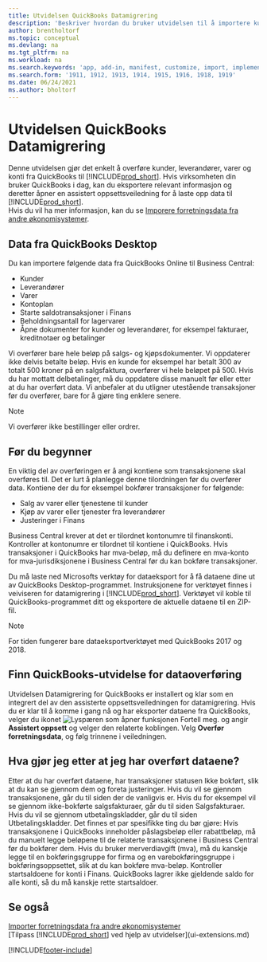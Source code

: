 ```yaml
---
title: Utvidelsen QuickBooks Datamigrering
description: 'Beskriver hvordan du bruker utvidelsen til å importere kunder, leverandører, varer og konti fra QuickBooks Desktop til Business Central.'
author: brentholtorf
ms.topic: conceptual
ms.devlang: na
ms.tgt_pltfrm: na
ms.workload: na
ms.search.keywords: 'app, add-in, manifest, customize, import, implement'
ms.search.form: '1911, 1912, 1913, 1914, 1915, 1916, 1918, 1919'
ms.date: 06/24/2021
ms.author: bholtorf
---
```


# <a name="the-quickbooks-data-migration-extension"></a>Utvidelsen QuickBooks Datamigrering

Denne utvidelsen gjør det enkelt å overføre kunder, leverandører, varer og konti fra QuickBooks til [!INCLUDE[prod_short](includes/prod_short.md)]. Hvis virksomheten din bruker QuickBooks i dag, kan du eksportere relevant informasjon og deretter åpner en assistert oppsettsveiledning for å laste opp data til [!INCLUDE[prod_short](includes/prod_short.md)].  
Hvis du vil ha mer informasjon, kan du se [Imporere forretningsdata fra andre økonomisystemer](across-import-data-configuration-packages.md).

## <a name="data-from-quickbooks-desktop"></a>Data fra QuickBooks Desktop

Du kan importere følgende data fra QuickBooks Online til Business Central:

- Kunder  
- Leverandører  
- Varer  
- Kontoplan  
- Starte saldotransaksjoner i Finans  
- Beholdningsantall for lagervarer  
- Åpne dokumenter for kunder og leverandører, for eksempel fakturaer, kreditnotaer og betalinger  

Vi overfører bare hele beløp på salgs- og kjøpsdokumenter. Vi oppdaterer ikke delvis betalte beløp. Hvis en kunde for eksempel har betalt 300 av totalt 500 kroner på en salgsfaktura, overfører vi hele beløpet på 500. Hvis du har mottatt delbetalinger, må du oppdatere disse manuelt før eller etter at du har overført data. Vi anbefaler at du utligner utestående transaksjoner før du overfører, bare for å gjøre ting enklere senere.

> [!NOTE]
> Vi overfører ikke bestillinger eller ordrer.

## <a name="before-you-start"></a>Før du begynner

En viktig del av overføringen er å angi kontiene som transaksjonene skal overføres til. Det er lurt å planlegge denne tilordningen før du overfører data. Kontiene der du for eksempel bokfører transaksjoner for følgende:

- Salg av varer eller tjenestene til kunder  
- Kjøp av varer eller tjenester fra leverandører  
- Justeringer i Finans  

Business Central krever at det er tilordnet kontonumre til finanskonti. Kontroller at kontonumre er tilordnet til kontiene i QuickBooks.
Hvis transaksjoner i QuickBooks har mva-beløp, må du definere en mva-konto for mva-jurisdiksjonene i Business Central før du kan bokføre transaksjoner.

Du må laste ned Microsofts verktøy for dataeksport for å få dataene dine ut av QuickBooks Desktop-programmet.  Instruksjonene for verktøyet finnes i veiviseren for datamigrering i [!INCLUDE[prod_short](includes/prod_short.md)]. Verktøyet vil koble til QuickBooks-programmet ditt og eksportere de aktuelle dataene til en ZIP-fil.  

> [!NOTE]
> For tiden fungerer bare dataeksportverktøyet med QuickBooks 2017 og 2018.

## <a name="finding-the-quickbooks-data-migration-extension"></a>Finn QuickBooks-utvidelse for dataoverføring

Utvidelsen Datamigrering for QuickBooks er installert og klar som en integrert del av den assisterte oppsettsveiledningen for datamigrering. Hvis du er klar til å komme i gang nå og har eksporter dataene fra QuickBooks, velger du ikonet ![Lyspæren som åpner funksjonen Fortell meg.](media/ui-search/search_small.png "Fortell hva du vil gjøre") og angir **Assistert oppsett** og velger den relaterte koblingen. Velg **Overfør forretningsdata**, og følg trinnene i veiledningen.  

## <a name="what-do-i-do-after-i-migrate-data"></a>Hva gjør jeg etter at jeg har overført dataene?

Etter at du har overført dataene, har transaksjoner statusen Ikke bokført, slik at du kan se gjennom dem og foreta justeringer. Hvis du vil se gjennom transaksjonene, går du til siden der de vanligvis er. Hvis du for eksempel vil se gjennom ikke-bokførte salgsfakturaer, går du til siden Salgsfakturaer. Hvis du vil se gjennom utbetalingskladder, går du til siden Utbetalingskladder.
Det finnes et par spesifikke ting du bør gjøre: Hvis transaksjonene i QuickBooks inneholder påslagsbeløp eller rabattbeløp, må du manuelt legge beløpene til de relaterte transaksjonene i Business Central før du bokfører dem.
Hvis du bruker merverdiavgift (mva), må du kanskje legge til en bokføringsgruppe for firma og en varebokføringsgruppe i bokføringsoppsettet, slik at du kan bokføre mva-beløp.
Kontroller startsaldoene for konti i Finans. QuickBooks lagrer ikke gjeldende saldo for alle konti, så du må kanskje rette startsaldoer.

## <a name="see-also"></a>Se også

[Importer forretningsdata fra andre økonomisystemer](across-import-data-configuration-packages.md)  
[Tilpass [!INCLUDE[prod_short](includes/prod_short.md)] ved hjelp av utvidelser](ui-extensions.md)  

[!INCLUDE[footer-include](includes/footer-banner.md)]
